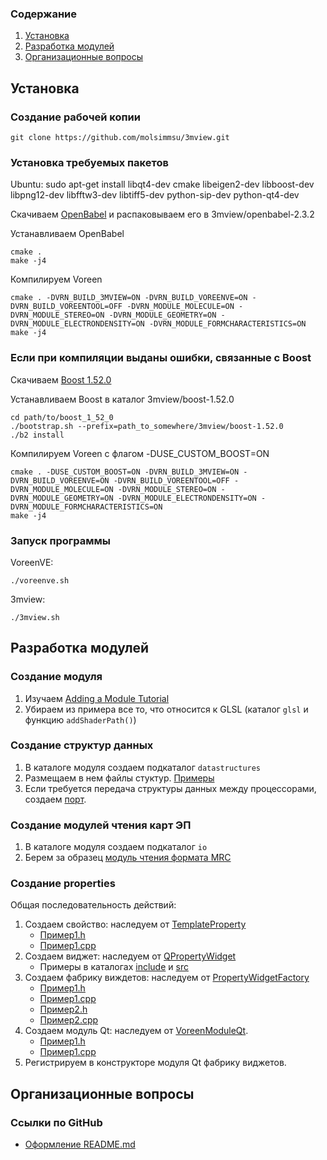 ### Содержание
1. [Установка](https://github.com/molsimmsu/3mview/edit/master/README.md#-1)
2. [Разработка модулей](https://github.com/molsimmsu/3mview/edit/master/README.md#--1)
3. [Организационные вопросы](https://github.com/molsimmsu/3mview/edit/master/README.md#--3)

Установка
----------

### Создание рабочей копии
    git clone https://github.com/molsimmsu/3mview.git

### Установка требуемых пакетов
Ubuntu:
    sudo apt-get install libqt4-dev cmake libeigen2-dev libboost-dev libpng12-dev libfftw3-dev libtiff5-dev python-sip-dev python-qt4-dev

Скачиваем [OpenBabel](http://sourceforge.net/projects/openbabel/files/openbabel/2.3.2/openbabel-2.3.2.tar.gz/download) и распаковываем его в 3mview/openbabel-2.3.2
    
Устанавливаем OpenBabel

    cmake .
    make -j4

Компилируем Voreen

    cmake . -DVRN_BUILD_3MVIEW=ON -DVRN_BUILD_VOREENVE=ON -DVRN_BUILD_VOREENTOOL=OFF -DVRN_MODULE_MOLECULE=ON -DVRN_MODULE_STEREO=ON -DVRN_MODULE_GEOMETRY=ON -DVRN_MODULE_ELECTRONDENSITY=ON -DVRN_MODULE_FORMCHARACTERISTICS=ON
    make -j4
    
### Если при компиляции выданы ошибки, связанные с Boost

Скачиваем [Boost 1.52.0](http://sourceforge.net/projects/boost/files/boost/1.52.0/boost_1_52_0.tar.bz2/download)

Устанавливаем Boost в каталог 3mview/boost-1.52.0

    cd path/to/boost_1_52_0
    ./bootstrap.sh --prefix=path_to_somewhere/3mview/boost-1.52.0
    ./b2 install
    
Компилируем Voreen с флагом -DUSE_CUSTOM_BOOST=ON

    cmake . -DUSE_CUSTOM_BOOST=ON -DVRN_BUILD_3MVIEW=ON -DVRN_BUILD_VOREENVE=ON -DVRN_BUILD_VOREENTOOL=OFF -DVRN_MODULE_MOLECULE=ON -DVRN_MODULE_STEREO=ON -DVRN_MODULE_GEOMETRY=ON -DVRN_MODULE_ELECTRONDENSITY=ON -DVRN_MODULE_FORMCHARACTERISTICS=ON
    make -j4
    
### Запуск программы

VoreenVE:

    ./voreenve.sh
    
3mview:

    ./3mview.sh

Разработка модулей
------------------

### Создание модуля
1. Изучаем [Adding a Module Tutorial](http://voreen.uni-muenster.de/?q=module-tutorial)
2. Убираем из примера все то, что относится к GLSL (каталог `glsl` и функцию `addShaderPath()`)

### Создание структур данных
1. В каталоге модуля создаем подкаталог `datastructures`
2. Размещаем в нем файлы стуктур. [Примеры](Voreen/custommodules/molecule/datastructures)
3. Если требуется передача структуры данных между процессорами, создаем [порт](Voreen/custommodules/molecule/ports).

### Создание модулей чтения карт ЭП
1. В каталоге модуля создаем подкаталог `io`
2. Берем за образец [модуль чтения формата MRC](Voreen/custommodules/electrondensity/io)

### Создание properties

Общая последовательность действий:

1. Создаем свойство: наследуем от [TemplateProperty](Voreen/include/voreen/core/properties/templateproperty.h)
    * [Пример1.h](Voreen/include/voreen/core/properties/floatproperty.h)
    * [Пример1.cpp](Voreen/src/core/properties/floatproperty.cpp)
2. Создаем виджет: наследуем от [QPropertyWidget](Voreen/include/voreen/qt/widgets/property/qpropertywidget.h)
    * Примеры в каталогах [include](Voreen/include/voreen/qt/widgets/property/) и [src](Voreen/src/qt/widgets/property/)
3. Создаем фабрику виждетов: наследуем от [PropertyWidgetFactory](Voreen/include/voreen/core/properties/propertywidgetfactory.h)
    * [Пример1.h](Voreen/modules/opencl/qt/openclpropertywidgetfactory.h)
    * [Пример1.cpp](Voreen/modules/opencl/qt/openclpropertywidgetfactory.cpp)
    * [Пример2.h](Voreen/include/voreen/qt/widgets/property/corepropertywidgetfactory.h)
    * [Пример2.cpp](Voreen/src/qt/widgets/property/corepropertywidgetfactory.cpp)
4. Создаем модуль Qt: наследуем от [VoreenModuleQt](Voreen/include/voreen/qt/voreenmoduleqt.h).
    * [Пример1.h](Voreen/modules/opencl/openclmoduleqt.h)
    * [Пример1.cpp](Voreen/modules/opencl/openclmoduleqt.cpp)
5. Регистрируем в конструкторе модуля Qt фабрику виджетов.

Организационные вопросы
-----------------------
### Ссылки по GitHub
* [Оформление README.md](https://github.com/github/markup/blob/master/README.md)

